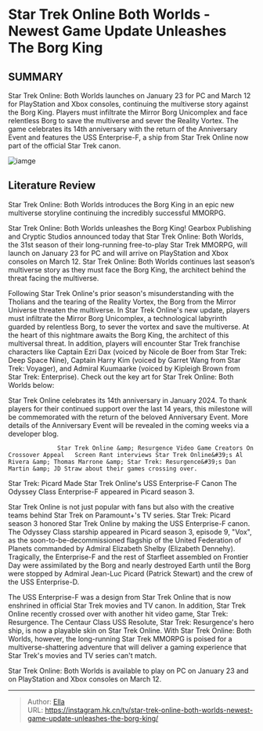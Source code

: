 # Star Trek Online Both Worlds - Newest Game Update Unleashes The Borg King


## SUMMARY 



  Star Trek Online: Both Worlds launches on January 23 for PC and March 12 for PlayStation and Xbox consoles, continuing the multiverse story against the Borg King.   Players must infiltrate the Mirror Borg Unicomplex and face relentless Borg to save the multiverse and sever the Reality Vortex.   The game celebrates its 14th anniversary with the return of the Anniversary Event and features the USS Enterprise-F, a ship from Star Trek Online now part of the official Star Trek canon.  

![iamge](https://static1.srcdn.com/wordpress/wp-content/uploads/2024/01/star-trek-online-no-logo.jpg)

## Literature Review
Star Trek Online: Both Worlds introduces the Borg King in an epic new multiverse storyline continuing the incredibly successful MMORPG.




Star Trek Online: Both Worlds unleashes the Borg King! Gearbox Publishing and Cryptic Studios announced today that Star Trek Online: Both Worlds, the 31st season of their long-running free-to-play Star Trek MMORPG, will launch on January 23 for PC and will arrive on PlayStation and Xbox consoles on March 12. Star Trek Online: Both Worlds continues last season’s multiverse story as they must face the Borg King, the architect behind the threat facing the multiverse.




Following Star Trek Online&#39;s prior season&#39;s misunderstanding with the Tholians and the tearing of the Reality Vortex, the Borg from the Mirror Universe threaten the multiverse. In Star Trek Online&#39;s new update, players must infiltrate the Mirror Borg Unicomplex, a technological labyrinth guarded by relentless Borg, to sever the vortex and save the multiverse. At the heart of this nightmare awaits the Borg King, the architect of this multiversal threat. In addition, players will encounter Star Trek franchise characters like Captain Ezri Dax (voiced by Nicole de Boer from Star Trek: Deep Space Nine), Captain Harry Kim (voiced by Garret Wang from Star Trek: Voyager), and Admiral Kuumaarke (voiced by Kipleigh Brown from Star Trek: Enterprise). Check out the key art for Star Trek Online: Both Worlds below:

          






Star Trek Online celebrates its 14th anniversary in January 2024. To thank players for their continued support over the last 14 years, this milestone will be commemorated with the return of the beloved Anniversary Event. More details of the Anniversary Event will be revealed in the coming weeks via a developer blog.




                  Star Trek Online &amp; Resurgence Video Game Creators On Crossover Appeal   Screen Rant interviews Star Trek Online&#39;s Al Rivera &amp; Thomas Marrone &amp; Star Trek: Resurgence&#39;s Dan Martin &amp; JD Straw about their games crossing over.    


 Star Trek: Picard Made Star Trek Online&#39;s USS Enterprise-F Canon 
The Odyssey Class Enterprise-F appeared in Picard season 3.
         

Star Trek Online is not just popular with fans but also with the creative teams behind Star Trek on Paramount&#43;&#39;s TV series. Star Trek: Picard season 3 honored Star Trek Online by making the USS Enterprise-F canon. The Odyssey Class starship appeared in Picard season 3, episode 9, &#34;Vox&#34;, as the soon-to-be-decommissioned flagship of the United Federation of Planets commanded by Admiral Elizabeth Shelby (Elizabeth Dennehy). Tragically, the Enterprise-F and the rest of Starfleet assembled on Frontier Day were assimilated by the Borg and nearly destroyed Earth until the Borg were stopped by Admiral Jean-Luc Picard (Patrick Stewart) and the crew of the USS Enterprise-D.




The USS Enterprise-F was a design from Star Trek Online that is now enshrined in official Star Trek movies and TV canon. In addition, Star Trek Online recently crossed over with another hit video game, Star Trek: Resurgence. The Centaur Class USS Resolute, Star Trek: Resurgence&#39;s hero ship, is now a playable skin on Star Trek Online. With Star Trek Online: Both Worlds, however, the long-running Star Trek MMORPG is poised for a multiverse-shattering adventure that will deliver a gaming experience that Star Trek&#39;s movies and TV series can&#39;t match.



Star Trek Online: Both Worlds is available to play on PC on January 23 and on PlayStation and Xbox consoles on March 12.






---

> Author: [Ella](https://instagram.hk.cn/)  
> URL: https://instagram.hk.cn/tv/star-trek-online-both-worlds-newest-game-update-unleashes-the-borg-king/  

